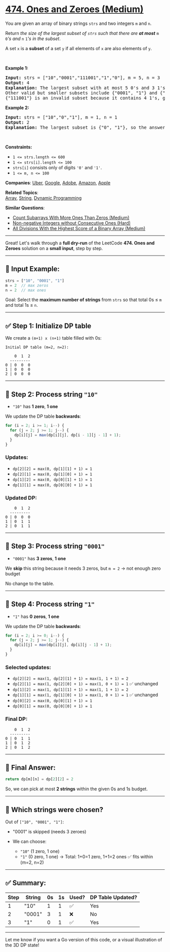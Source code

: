 # [474. Ones and Zeroes (Medium)](https://leetcode.com/problems/ones-and-zeroes)

<p>You are given an array of binary strings <code>strs</code> and two integers <code>m</code> and <code>n</code>.</p>

<p>Return <em>the size of the largest subset of <code>strs</code> such that there are <strong>at most</strong> </em><code>m</code><em> </em><code>0</code><em>&#39;s and </em><code>n</code><em> </em><code>1</code><em>&#39;s in the subset</em>.</p>

<p>A set <code>x</code> is a <strong>subset</strong> of a set <code>y</code> if all elements of <code>x</code> are also elements of <code>y</code>.</p>

<p>&nbsp;</p>
<p><strong class="example">Example 1:</strong></p>

<pre>
<strong>Input:</strong> strs = [&quot;10&quot;,&quot;0001&quot;,&quot;111001&quot;,&quot;1&quot;,&quot;0&quot;], m = 5, n = 3
<strong>Output:</strong> 4
<strong>Explanation:</strong> The largest subset with at most 5 0&#39;s and 3 1&#39;s is {&quot;10&quot;, &quot;0001&quot;, &quot;1&quot;, &quot;0&quot;}, so the answer is 4.
Other valid but smaller subsets include {&quot;0001&quot;, &quot;1&quot;} and {&quot;10&quot;, &quot;1&quot;, &quot;0&quot;}.
{&quot;111001&quot;} is an invalid subset because it contains 4 1&#39;s, greater than the maximum of 3.
</pre>

<p><strong class="example">Example 2:</strong></p>

<pre>
<strong>Input:</strong> strs = [&quot;10&quot;,&quot;0&quot;,&quot;1&quot;], m = 1, n = 1
<strong>Output:</strong> 2
<b>Explanation:</b> The largest subset is {&quot;0&quot;, &quot;1&quot;}, so the answer is 2.
</pre>

<p>&nbsp;</p>
<p><strong>Constraints:</strong></p>

<ul>
	<li><code>1 &lt;= strs.length &lt;= 600</code></li>
	<li><code>1 &lt;= strs[i].length &lt;= 100</code></li>
	<li><code>strs[i]</code> consists only of digits <code>&#39;0&#39;</code> and <code>&#39;1&#39;</code>.</li>
	<li><code>1 &lt;= m, n &lt;= 100</code></li>
</ul>

**Companies**:
[Uber](https://leetcode.com/company/uber), [Google](https://leetcode.com/company/google), [Adobe](https://leetcode.com/company/adobe), [Amazon](https://leetcode.com/company/amazon), [Apple](https://leetcode.com/company/apple)

**Related Topics**:  
[Array](https://leetcode.com/tag/array), [String](https://leetcode.com/tag/string), [Dynamic Programming](https://leetcode.com/tag/dynamic-programming)

**Similar Questions**:

- [Count Subarrays With More Ones Than Zeros (Medium)](https://leetcode.com/problems/count-subarrays-with-more-ones-than-zeros)
- [Non-negative Integers without Consecutive Ones (Hard)](https://leetcode.com/problems/non-negative-integers-without-consecutive-ones)
- [All Divisions With the Highest Score of a Binary Array (Medium)](https://leetcode.com/problems/all-divisions-with-the-highest-score-of-a-binary-array)

---

Great! Let's walk through a **full dry-run** of the LeetCode **474. Ones and Zeroes** solution on a **small input**, step by step.

---

## 🧪 Input Example:

```js
strs = ["10", "0001", "1"]
m = 2  // max zeros
n = 2  // max ones
```

Goal: Select the **maximum number of strings** from `strs` so that total 0s ≤ `m` and total 1s ≤ `n`.

---

## ✅ Step 1: Initialize DP table

We create a `(m+1) x (n+1)` table filled with 0s:

```
Initial DP table (m=2, n=2):

    0  1  2
  ---------
0 | 0  0  0
1 | 0  0  0
2 | 0  0  0
```

---

## 🧩 Step 2: Process string `"10"`

* `"10"` has **1 zero**, **1 one**

We update the DP table **backwards**:

```js
for (i = 2; i >= 1; i--) {
  for (j = 2; j >= 1; j--) {
    dp[i][j] = max(dp[i][j], dp[i - 1][j - 1] + 1);
  }
}
```

### Updates:

* `dp[2][2] = max(0, dp[1][1] + 1) = 1`
* `dp[2][1] = max(0, dp[1][0] + 1) = 1`
* `dp[1][2] = max(0, dp[0][1] + 1) = 1`
* `dp[1][1] = max(0, dp[0][0] + 1) = 1`

### Updated DP:

```
    0  1  2
  ---------
0 | 0  0  0
1 | 0  1  1
2 | 0  1  1
```

---

## 🧩 Step 3: Process string `"0001"`

* `"0001"` has **3 zeros**, **1 one**

We **skip** this string because it needs 3 zeros, but `m = 2` → not enough zero budget

No change to the table.

---

## 🧩 Step 4: Process string `"1"`

* `"1"` has **0 zeros**, **1 one**

We update the DP table **backwards**:

```js
for (i = 2; i >= 0; i--) {
  for (j = 2; j >= 1; j--) {
    dp[i][j] = max(dp[i][j], dp[i][j - 1] + 1);
  }
}
```

### Selected updates:

* `dp[2][2] = max(1, dp[2][1] + 1) = max(1, 1 + 1) = 2`
* `dp[2][1] = max(1, dp[2][0] + 1) = max(1, 0 + 1) = 1` ✅ unchanged
* `dp[1][2] = max(1, dp[1][1] + 1) = max(1, 1 + 1) = 2`
* `dp[1][1] = max(1, dp[1][0] + 1) = max(1, 0 + 1) = 1` ✅ unchanged
* `dp[0][2] = max(0, dp[0][1] + 1) = 1`
* `dp[0][1] = max(0, dp[0][0] + 1) = 1`

### Final DP:

```
    0  1  2
  ---------
0 | 0  1  1
1 | 0  1  2
2 | 0  1  2
```

---

## 🎯 Final Answer:

```js
return dp[m][n] = dp[2][2] = 2
```

So, we can pick at most **2 strings** within the given 0s and 1s budget.

---

## 📘 Which strings were chosen?

Out of `["10", "0001", "1"]`:

* "0001" is skipped (needs 3 zeroes)
* We can choose:

  * `"10"` (1 zero, 1 one)
  * `"1"` (0 zero, 1 one)
    → Total: 1+0=1 zero, 1+1=2 ones ✅ fits within (m=2, n=2)

---

## ✅ Summary:

| Step | String | 0s | 1s | Used? | DP Table Updated? |
| ---- | ------ | -- | -- | ----- | ----------------- |
| 1    | "10"   | 1  | 1  | ✅     | Yes               |
| 2    | "0001" | 3  | 1  | ❌     | No                |
| 3    | "1"    | 0  | 1  | ✅     | Yes               |

---

Let me know if you want a Go version of this code, or a visual illustration of the 3D DP state!
